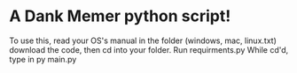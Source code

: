 # A Dank Memer python script!
To use this, read your OS's manual in the folder (windows, mac, linux.txt) download the code, then cd into your folder. 
Run requirments.py
While cd'd, type in py main.py
